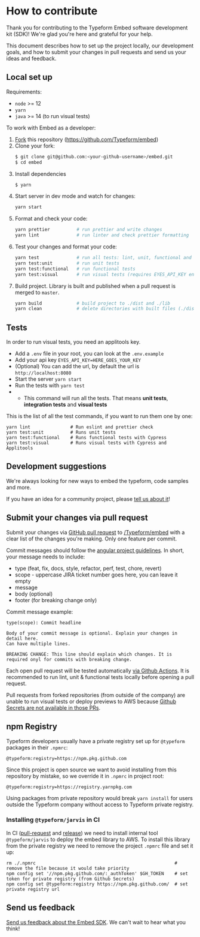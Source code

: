 # How to contribute

Thank you for contributing to the Typeform Embed software development kit (SDK)! We're glad you're here and grateful for your help.

This document describes how to set up the project locally, our development goals, and how to submit your changes in pull requests and send us your ideas and feedback.

## Local set up

Requirements:

- `node` >= 12
- `yarn`
- `java` >= 14 (to run visual tests)

To work with Embed as a developer:

1. [Fork](https://help.github.com/en/github/getting-started-with-github/fork-a-repo) this repository (https://github.com/Typeform/embed)
2. Clone your fork:
   ```bash
   $ git clone git@github.com:<your-github-username>/embed.git
   $ cd embed
   ```
3. Install dependencies
   ```bash
   $ yarn
   ```
4. Start server in dev mode and watch for changes:
   ```bash
   yarn start
   ```
5. Format and check your code:
   ```bash
   yarn prettier          # run prettier and write changes
   yarn lint              # run linter and check prettier formatting
   ```
6. Test your changes and format your code:
   ```bash
   yarn test              # run all tests: lint, unit, functional and visual tests
   yarn test:unit         # run unit tests
   yarn test:functional   # run functional tests
   yarn test:visual       # run visual tests (requires EYES_API_KEY env var for AppliTools)
   ```
7. Build project. Library is built and published when a pull request is merged to `master`.
   ```bash
   yarn build             # build project to ./dist and ./lib
   yarn clean             # delete directories with built files (./dist and ./lib)
   ```

## Tests

In order to run visual tests, you need an applitools key.

- Add a `.env` file in your root, you can look at the `.env.example`
- Add your api key `EYES_API_KEY=HERE_GOES_YOUR_KEY`
- (Optional) You can add the url, by default the url is `http://localhost:8080`
- Start the server `yarn start`
- Run the tests with `yarn test`
- - This command will run all the tests. That means **unit tests**, **integration tests** and **visual tests**

This is the list of all the test commands, if you want to run them one by one:

```
yarn lint               # Run eslint and prettier check
yarn test:unit          # Runs unit tests
yarn test:functional    # Runs functional tests with Cypress
yarn test:visual        # Runs visual tests with Cypress and Applitools
```

## Development suggestions

<!-- TODO: add any "wishlist" items you hope someone might develop -->

We're always looking for new ways to embed the typeform, code samples and more.

If you have an idea for a community project, please [tell us about it](https://tfproductops.typeform.com/to/RGpsdc)!

## Submit your changes via pull request

Submit your changes via [GitHub pull request](https://help.github.com/articles/about-pull-requests/) to [/Typeform/embed](https://github.com/Typeform/embed/pulls) with a clear list of the changes you're making. Only one feature per commit.

Commit messages should follow the [angular project guidelines](https://github.com/angular/angular.js/blob/master/DEVELOPERS.md#commits). In short, your message needs to include:

- type (feat, fix, docs, style, refactor, perf, test, chore, revert)
- scope - uppercase JIRA ticket number goes here, you can leave it empty
- message
- body (optional)
- footer (for breaking change only)

Commit message example:

```
type(scope): Commit headline

Body of your commit message is optional. Explain your changes in detail here.
Can have multiple lines.

BREAKING CHANGE: This line should explain which changes. It is required onyl for commits with breaking change.
```

Each open pull request will be tested automatically [via Github Actions](.github/workflows/pull-request.yml).
It is recommended to run lint, unit & functional tests locally before opening a pull request.

Pull requests from forked repositories (from outside of the company) are unable to run visual tests or deploy previews to AWS
because [Github Secrets are not available in those PRs](https://docs.github.com/en/free-pro-team@latest/actions/reference/encrypted-secrets#using-encrypted-secrets-in-a-workflow).

## npm Registry

Typeform developers usually have a private registry set up for `@typeform` packages in their `.npmrc`:

```
@typeform:registry=https://npm.pkg.github.com
```

Since this project is open source we want to avoid installing from this repository by mistake, so we override it in `.npmrc` in project root:

```
@typeform:registry=https://registry.yarnpkg.com
```

Using packages from private repository would break `yarn install` for users outside the Typeform company without access to Typeform private registry.

### Installing `@typeform/jarvis` in CI

In CI ([pull-request](.github/workflows/pull-request.yml) and [release](.github/workflows/release.yml)) we need to install internal tool `@typeform/jarvis` to deploy the embed library to AWS.
To install this library from the private registry we need to remove the project `.npmrc` file and set it up:

```
rm ./.npmrc                                                    # remove the file because it would take priority
npm config set '//npm.pkg.github.com/:_authToken' $GH_TOKEN    # set token for private registry (from Github Secrets)
npm config set @typeform:registry https://npm.pkg.github.com/  # set private registry url
```

## Send us feedback

[Send us feedback about the Embed SDK](https://tfproductops.typeform.com/to/RGpsdc). We can't wait to hear what you think!
